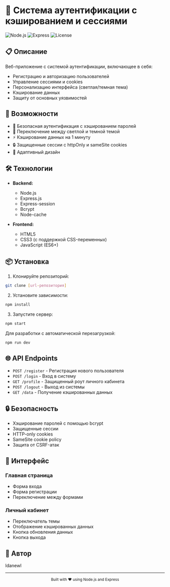 # 🔐 Система аутентификации с кэшированием и сессиями

![Node.js](https://img.shields.io/badge/Node.js-v18-green)
![Express](https://img.shields.io/badge/Express-v4.18-blue)
![License](https://img.shields.io/badge/License-MIT-yellow)

## 📋 Описание

Веб-приложение с системой аутентификации, включающее в себя:
- Регистрацию и авторизацию пользователей
- Управление сессиями и cookies
- Персонализацию интерфейса (светлая/темная тема)
- Кэширование данных
- Защиту от основных уязвимостей

## 🚀 Возможности

- 🔐 Безопасная аутентификация с хэшированием паролей
- 🎨 Переключение между светлой и темной темой
- ⚡ Кэширование данных на 1 минуту
- 🔒 Защищенные сессии с httpOnly и sameSite cookies
- 📱 Адаптивный дизайн

## 🛠 Технологии

- **Backend:**
  - Node.js
  - Express.js
  - Express-session
  - Bcrypt
  - Node-cache

- **Frontend:**
  - HTML5
  - CSS3 (с поддержкой CSS-переменных)
  - JavaScript (ES6+)

## 📦 Установка

1. Клонируйте репозиторий:
```bash
git clone [url-репозитория]
```

2. Установите зависимости:
```bash
npm install
```

3. Запустите сервер:
```bash
npm start
```

Для разработки с автоматической перезагрузкой:
```bash
npm run dev
```

## 🌐 API Endpoints

- `POST /register` - Регистрация нового пользователя
- `POST /login` - Вход в систему
- `GET /profile` - Защищенный роут личного кабинета
- `POST /logout` - Выход из системы
- `GET /data` - Получение кэшированных данных

## 🔒 Безопасность

- Хэширование паролей с помощью bcrypt
- Защищенные сессии
- HTTP-only cookies
- SameSite cookie policy
- Защита от CSRF-атак

## 🎨 Интерфейс

### Главная страница
- Форма входа
- Форма регистрации
- Переключение между формами

### Личный кабинет
- Переключатель темы
- Отображение кэшированных данных
- Кнопка обновления данных
- Кнопка выхода


## 👥 Автор

ldanewl

---

<div align="center">
  <sub>Built with ❤️ using Node.js and Express</sub>
</div> 
